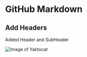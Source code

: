 # GitHub Markdown
## Add Headers

Added Header and SubHeader

![Image of Yaktocat](https://octodex.github.com/images/yaktocat.png)


